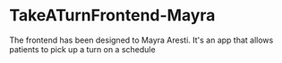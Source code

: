 # TakeATurnFrontend-Mayra
The frontend has been designed to Mayra Aresti. It's an app that allows patients to pick up a turn on a schedule

